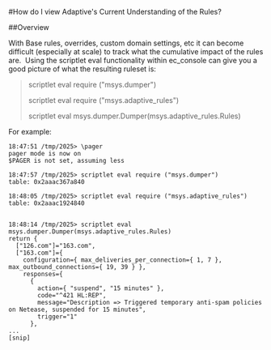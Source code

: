 #How do I view Adaptive's Current Understanding of the Rules?

##Overview

With Base rules, overrides, custom domain settings, etc it can become difficult (especially at scale) to track what the cumulative impact of the rules are.  Using the scriptlet eval functionality within ec_console can give you a good picture of what the resulting ruleset is:

> scriptlet eval require ("msys.dumper")
> 
> scriptlet eval require ("msys.adaptive_rules")
> 
> scriptlet eval msys.dumper.Dumper(msys.adaptive_rules.Rules)

For example:

```
18:47:51 /tmp/2025> \pager
pager mode is now on
$PAGER is not set, assuming less
                                                                                                                                  18:47:57 /tmp/2025> scriptlet eval require ("msys.dumper")
table: 0x2aaac367a840
                                                                                                                                  18:48:05 /tmp/2025> scriptlet eval require ("msys.adaptive_rules")
table: 0x2aaac1924840


18:48:14 /tmp/2025> scriptlet eval msys.dumper.Dumper(msys.adaptive_rules.Rules)
return {
  ["126.com"]="163.com",
  ["163.com"]={
    configuration={ max_deliveries_per_connection={ 1, 7 }, max_outbound_connections={ 19, 39 } },
    responses={
      {
        action={ "suspend", "15 minutes" },
        code="^421 HL:REP",
        message="Description => Triggered temporary anti-spam policies on Netease, suspended for 15 minutes",
        trigger="1"
      },
...
[snip]
```
